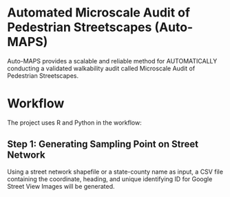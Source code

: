 # Automated Microscale Audit of Pedestrian Streetscapes (Auto-MAPS)

Auto-MAPS provides a scalable and reliable method for AUTOMATICALLY conducting a validated walkability audit called Microscale Audit of Pedestrian Streetscapes. 

# Workflow
The project uses R and Python in the workflow:

## Step 1: Generating Sampling Point on Street Network
Using a street network shapefile or a state-county name as input, a CSV file containing the coordinate, heading, and unique identifying ID for Google Street View Images will be generated.
